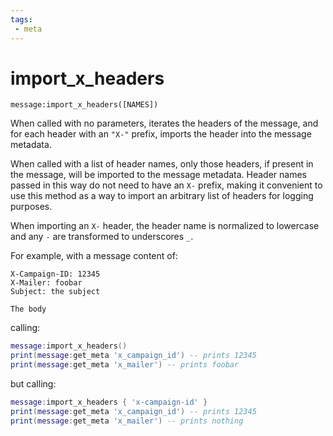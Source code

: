 ```yaml
---
tags:
 - meta
---
```


# import_x_headers

```
message:import_x_headers([NAMES])
```

When called with no parameters, iterates the headers of the message, and for
each header with an `"X-"` prefix, imports the header into the message
metadata.

When called with a list of header names, only those headers, if present in the
message, will be imported to the message metadata.  Header names passed in this
way do not need to have an `X-` prefix, making it convenient to use this method
as a way to import an arbitrary list of headers for logging purposes.

When importing an `X-` header, the header name is normalized to lowercase and any
`-` are transformed to underscores `_`.

For example, with a message content of:

```
X-Campaign-ID: 12345
X-Mailer: foobar
Subject: the subject

The body
```

calling:

```lua
message:import_x_headers()
print(message:get_meta 'x_campaign_id') -- prints 12345
print(message:get_meta 'x_mailer') -- prints foobar
```

but calling:

```lua
message:import_x_headers { 'x-campaign-id' }
print(message:get_meta 'x_campaign_id') -- prints 12345
print(message:get_meta 'x_mailer') -- prints nothing
```
